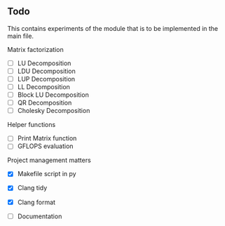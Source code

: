 ## Todo

This contains experiments of the module that is to be implemented in the main file.


Matrix factorization
- [ ] LU Decomposition
- [ ] LDU Decomposition
- [ ] LUP Decomposition
- [ ] LL Decomposition
- [ ] Block LU Decomposition
- [ ] QR Decomposition
- [ ] Cholesky Decomposition

Helper functions
- [ ] Print Matrix function 
- [ ] GFLOPS evaluation

Project management matters
- [x] Makefile script in py
- [x] Clang tidy
- [x] Clang format
- [ ] Documentation 

